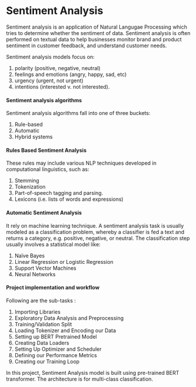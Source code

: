 # Sentiment Analysis 

Sentiment analysis is an application of Natural Langugae Processing which tries to determine whether the sentiment of data. Sentiment analysis is often performed on textual data to help businesses monitor brand and product sentiment in customer feedback, and understand customer needs.

Sentiment analysis models focus on:
1. polarity (positive, negative, neutral)
2. feelings and emotions (angry, happy, sad, etc)
3. urgency (urgent, not urgent) 
4. intentions (interested v. not interested).

#### Sentiment analysis algorithms
Sentiment analysis algorithms fall into one of three buckets:
1. Rule-based
2. Automatic
3. Hybrid systems


#### Rules Based Sentiment Analysis
These rules may include various NLP techniques developed in computational linguistics, such as:
1. Stemming
2. Tokenization
3. Part-of-speech tagging and parsing.
4. Lexicons (i.e. lists of words and expressions)


#### Automatic Sentiment Analysis
It rely on machine learning technique. A sentiment analysis task is usually modeled as a classification problem, whereby a classifier is fed a text and returns a category, e.g. positive, negative, or neutral.
The classification step usually involves a statistical model like:
1. Naïve Bayes
2. Linear Regression or Logistic Regression
3. Support Vector Machines
4. Neural Networks


#### Project implementation and workflow
Following are the sub-tasks :
1. Importing Libraries
2. Exploratory Data Analysis and Preprocessing
3. Training/Validation Split
4. Loading Tokenizer and Encoding our Data
5. Setting up BERT Pretrained Model
6. Creating Data Loaders
7. Setting Up Optimizer and Scheduler
8. Defining our Performance Metrics
9. Creating our Training Loop 


In this project, Sentiment Analysis model is built using pre-trained BERT transformer. The architecture is for multi-class classification. 

